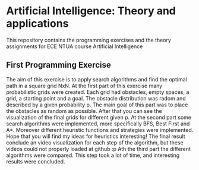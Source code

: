 # Artificial Intelligence: Theory and applications

This repository contains the programming exercises and the theory assignments for ECE NTUA course Artificial Intelligence

## First Programming Exercise
The aim of this exercise is to apply search algorithms and find the optimal path in a square grid NxN. 
At the first part of this exercise many probabilistic grids were created. Each grid had obstacles, empty spaces, a grid, a starting point and a goal. The obstacle distribution was radom and described by a given probability p. The main goal of this part was to place the obstacles as random as possible. After that you can see the visualization of the final grids for different given p. 
At the second part some search algorithms were implemented, more specifically BFS, Best First and A*. Moreover different heuristic functions and strategies were implemented. Hope that you will find my ideas for heuristics interesting! 
The final result conclude an video visualization for each step of the algorithm, but these videos could not properly loaded at github :p 
Ath the third part the different algorithms were compared. This step took a lot of time, and interesting results were concluded. 

